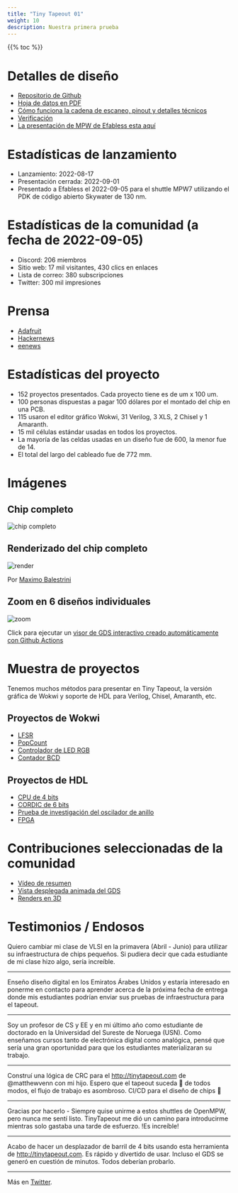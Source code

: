 ```yaml
---
title: "Tiny Tapeout 01"
weight: 10
description: Nuestra primera prueba
---
```


{{% toc %}}

# Detalles de diseño

* [Repositorio de Github](https://github.com/tinytapeout/tinytapeout-mpw7)
* [Hoja de datos en PDF](/tt01.pdf)
* [Cómo funciona la cadena de escaneo, pinout y detalles técnicos](https://github.com/tinytapeout/tinytapeout-mpw7/blob/mpw7/INFO.md)
* [Verificación](https://github.com/tinytapeout/tinytapeout-mpw7/blob/mpw7/verification.md)
* [La presentación de MPW de Efabless esta aquí](https://platform.efabless.com/projects/1229)

# Estadísticas de lanzamiento

* Lanzamiento: 2022-08-17
* Presentación cerrada: 2022-09-01
* Presentado a Efabless el 2022-09-05 para el shuttle MPW7 utilizando el PDK de código abierto Skywater de 130 nm.

# Estadísticas de la comunidad (a fecha de 2022-09-05)

* Discord: 206 miembros
* Sitio web: 17 mil visitantes, 430 clics en enlaces
* Lista de correo: 380 subscripciones
* Twitter: 300 mil impresiones

# Prensa

* [Adafruit](https://blog.adafruit.com/2022/08/31/tinytapeout-making-it-easier-to-get-a-chip-design-manufactured-tinytapeout-matthewvenn/)
* [Hackernews](https://news.ycombinator.com/item?id=32617620)
* [eenews](https://www.eenewseurope.com/en/tinytapeout-boost-for-open-source-silicon-chip-design/)

# Estadísticas del proyecto

* 152 proyectos presentados. Cada proyecto tiene es de um x 100 um.
* 100 personas dispuestas a pagar 100 dólares por el montado del chip en una PCB.
* 115 usaron el editor gráfico Wokwi, 31 Verilog, 3 XLS, 2 Chisel y 1 Amaranth.
* 15 mil células estándar usadas en todos los proyectos.
* La mayoría de las celdas usadas en un diseño fue de 600, la menor fue de 14.
* El total del largo del cableado fue de 772 mm.

# Imágenes

## Chip completo

![chip completo](/images/whole_die.png)

## Renderizado del chip completo

![render](/images/render.png)

Por [Maximo Balestrini](https://twitter.com/maxiborga)

## Zoom en 6 diseños individuales

![zoom](/images/zoom.png)

Click para ejecutar un [visor de GDS interactivo creado automáticamente con Github Actions](https://proppy.github.io/tinytapeout-xls-test/)

# Muestra de proyectos

Tenemos muchos métodos para presentar en Tiny Tapeout, la versión gráfica de Wokwi y soporte de HDL para Verilog, Chisel, Amaranth, etc.

## Proyectos de Wokwi

* [LFSR](https://wokwi.com/projects/341344337258349139)
* [PopCount](https://wokwi.com/projects/340285391309374034)
* [Controlador de LED RGB](https://wokwi.com/projects/341188777753969234)
* [Contador BCD](https://wokwi.com/projects/341296149788885588)

## Proyectos de HDL

* [CPU de 4 bits](https://github.com/tommythorn/tinytapeout-4-bit-cpu)
* [CORDIC de 6 bits](https://github.com/sfmth/tinytapeout-tinycordic)
* [Prueba de investigación del oscilador de anillo](https://github.com/BarsMonster/MicroASICV)
* [FPGA](https://github.com/gatecat/tinytapeout-fpga-test)

# Contribuciones seleccionadas de la comunidad

* [Vídeo de resumen](https://twitter.com/bovensiepen/status/1563600293472141313) 
* [Vista desplegada animada del GDS](https://twitter.com/ChrisPVille/status/1565566061814185984)
* [Renders en 3D](https://twitter.com/maxiborga/status/1565081697057660928)

# Testimonios / Endosos

Quiero cambiar mi clase de VLSI en la primavera (Abril - Junio) para utilizar su infraestructura de chips pequeños. Si pudiera decir que cada estudiante de mi clase hizo algo, sería increíble.

---
Enseño diseño digital en los Emiratos Árabes Unidos y estaría interesado en ponerme en contacto para aprender acerca de la próxima fecha de entrega donde mis estudiantes podrían enviar sus pruebas de infraestructura para el tapeout.

---
Soy un profesor de CS y EE y en mi último año como estudiante de doctorado en la Universidad del Sureste de Noruega (USN). Como enseñamos cursos tanto de electrónica digital como analógica, pensé que sería una gran oportunidad para que los estudiantes materializaran su trabajo.

---
Construí una lógica de CRC para el http://tinytapeout.com de @matthewvenn con mi hijo. Espero que el tapeout suceda 🥰 de todos modos, el flujo de trabajo es asombroso. CI/CD para el diseño de chips 🤯

---
Gracias por hacerlo - Siempre quise unirme a estos shuttles de OpenMPW, pero nunca me sentí listo. TinyTapeout me dió un camino para introducirme mientras solo gastaba una tarde de esfuerzo. !Es increíble!

---
Acabo de hacer un desplazador de barril de 4 bits usando esta herramienta de http://tinytapeout.com. Es rápido y divertido de usar. Incluso el GDS se generó en cuestión de minutos. Todos deberían probarlo.

---
Más en [Twitter](https://twitter.com/search?q=tinytapeout).
